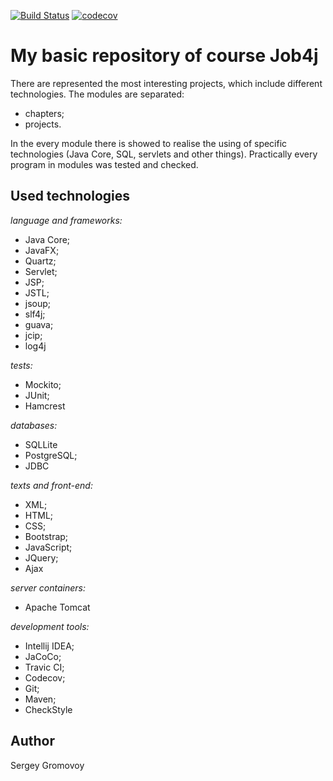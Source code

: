 [![Build Status](https://travis-ci.org/Sir-Hedgehog/job4j.svg?branch=master)](https://travis-ci.org/Sir-Hedgehog/job4j)
[![codecov](https://codecov.io/gh/Sir-Hedgehog/job4j/branch/master/graph/badge.svg)](https://codecov.io/gh/Sir-Hedgehog/job4j)

# My basic repository of course Job4j

There are represented the most interesting projects, which include different technologies.
The modules are separated:

- chapters;
- projects.

In the every module there is showed to realise the using of specific technologies (Java Core, SQL, servlets and other things).
Practically every program in modules was tested and checked.

## Used technologies

*language and frameworks:*
* Java Core;
* JavaFX;
* Quartz;
* Servlet;
* JSP;
* JSTL;
* jsoup;
* slf4j;
* guava;
* jcip; 
* log4j

*tests:*
* Mockito;
* JUnit;
* Hamcrest

*databases:*
* SQLLite
* PostgreSQL;
* JDBC

*texts and front-end:*
* XML;
* HTML;
* CSS;
* Bootstrap;
* JavaScript;
* JQuery;
* Ajax

*server containers:*
* Apache Tomcat 

*development tools:*
* Intellij IDEA;
* JaCoCo;
* Travic CI;
* Codecov;
* Git;
* Maven;
* CheckStyle

## Author
Sergey Gromovoy



